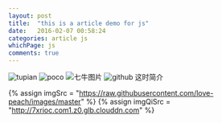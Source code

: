 ```yaml
---
layout: post
title:  "this is a article demo for js"
date:   2016-02-07 00:58:24
categories: article js
whichPage: js
comments: true
---
```


![tupian](http://d.pcs.baidu.com/thumbnail/35a2f31a4067e95c44d35c561b308c75?fid=3861365432-250528-272466513634861&time=1455764400&sign=FDTAER-DCb740ccc5511e5e8fedcff06b081203-c%2BtXd42ui2JGE7MttB%2FjsPzLyQo%3D&rt=sh&expires=2h&r=256287659&sharesign=unknown&size=c710_u500&quality=100)
![poco](http://img17.poco.cn/mypoco/myphoto/20160218/11/17877611920160218114616071.jpg?1024x727_120 "poco")
![七牛图片][tupian3]
![github][tupian2]
这时简介

{% assign imgSrc = "https://raw.githubusercontent.com/love-peach/images/master" %}
{% assign imgQiSrc = "http://7xrioc.com1.z0.glb.clouddn.com" %}



[tupian3]: {{imgQiSrc}}/captain2.jpg
[tupian2]: {{imgSrc}}/blog-jekyll/bg4.jpg
